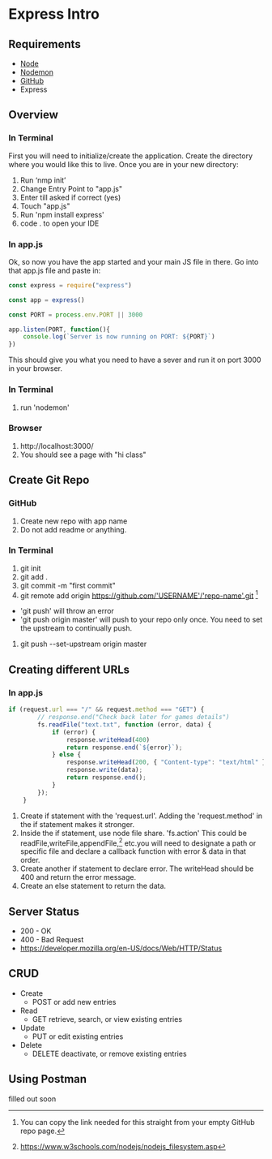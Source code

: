 # Express Intro



## Requirements

* [Node](https://nodejs.org/en/download/)
* [Nodemon](https://www.npmjs.com/package/nodemon)
* [GitHub](https://www.github.com)
* Express


## Overview

### In Terminal
First you will need to initialize/create the application. Create the directory where you would like this to live. Once you are in your new directory: 

1. Run  ‘nmp init’
2. Change Entry Point to "app.js"
3. Enter till asked if correct (yes)
4. Touch "app.js"
5. Run 'npm install express'
6. code . to open your IDE

### In app.js
Ok, so now you have the app started and your main JS file in there. Go into that app.js file and paste in:

```javascript
const express = require("express")

const app = express()

const PORT = process.env.PORT || 3000

app.listen(PORT, function(){
    console.log(`Server is now running on PORT: ${PORT}`)
})
```

This should give you what you need to have a sever and run it on port 3000 in your browser.

### In Terminal
1. run 'nodemon'

### Browser
1. http://localhost:3000/
2. You should see a page with "hi class"


## Create Git Repo

### GitHub
1. Create new repo with app name
2. Do not add readme or anything. 

### In Terminal
1. git init
2. git add .
3. git commit -m "first commit"
4. git remote add origin https://github.com/'USERNAME'/'repo-name'.git [^2]



- 'git push' will throw an error
- 'git push origin master' will push to your repo only once. You need to set the upstream to continually push.
1. git push --set-upstream origin master

## Creating different URLs
### In app.js
``` javascript
if (request.url === "/" && request.method === "GET") {
		// response.end("Check back later for games details")
		fs.readFile("text.txt", function (error, data) {
			if (error) {
				response.writeHead(400)
				return response.end(`${error}`);
			} else {
				response.writeHead(200, { "Content-type": "text/html" });
				response.write(data);
				return response.end();
			}
		});
	}
```
1. Create if statement with the 'request.url'. Adding the 'request.method' in the if statement makes it stronger.
2. Inside the if statement, use node file share. 'fs.action' This could be readFile,writeFile,appendFile,[^3] etc.you will need to designate a path or specific file and declare a callback function with error & data in that order.
3. Create another if statement to declare error. The writeHead should be 400 and return the error message.
4. Create an else statement to return the data.
## Server Status

- 200 - OK
- 400 - Bad Request
- https://developer.mozilla.org/en-US/docs/Web/HTTP/Status

## CRUD

- Create
  - POST or add new entries
- Read
  - GET retrieve, search, or view existing entries
- Update
  - PUT or edit existing entries
- Delete
  - DELETE deactivate, or remove existing entries

## Using Postman

filled out soon


[^1]: Running with node will require you to turn the server off with "CTRL C" and start the server each time you make changes. Using Nodemon will allow you to use the browser refresh button for changes to show.

[^2]: You can copy the link needed for this straight from your empty GitHub repo page. 

[^3]: https://www.w3schools.com/nodejs/nodejs_filesystem.asp


